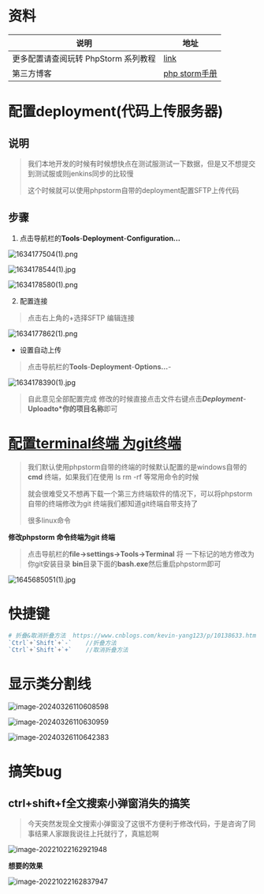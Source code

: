 



# 资料

| 说明                                 | 地址                                                         |
| ------------------------------------ | ------------------------------------------------------------ |
| 更多配置请查阅玩转 PhpStorm 系列教程 | [link](https://laravelacademy.org/books/phpstorm-tutorial)   |
| 第三方博客                           | [php storm手册](https://www.kancloud.cn/ervinhua/phpstorm/441649) |



# 配置deployment(代码上传服务器)

## 说明

> 我们本地开发的时候有时候想快点在测试服测试一下数据，但是又不想提交到测试服或则jenkins同步的比较慢
>
> 这个时候就可以使用phpstorm自带的deployment配置SFTP上传代码

## 步骤

1. 点击导航栏的**Tools**-**Deployment**-**Configuration...**

![1634177504(1).png](https://gitee.com/yaolliuyang/blogImages/raw/master/blogImages/ZcxPleKGzOa7LR9.png)

![1634178544(1).jpg](https://gitee.com/yaolliuyang/blogImages/raw/master/blogImages/Oi5xzv48kAoyuN6.png)

![1634178580(1).png](https://gitee.com/yaolliuyang/blogImages/raw/master/blogImages/RA9jMriHkuqKptn.png)

2.  配置连接

> 点击右上角的+选择SFTP 编辑连接

![1634177862(1).png](https://gitee.com/yaolliuyang/blogImages/raw/master/blogImages/2flsMqT9YBwKGmV.png)





- 设置自动上传

> 点击导航栏的**Tools**-**Deployment**-**Options...**-

![1634178390(1).jpg](https://gitee.com/yaolliuyang/blogImages/raw/master/blogImages/W91Mf85ajHBgEux.png)

> 自此意见全部配置完成 修改的时候直接点击文件右键点击***Deployment***- **Uploadto*你的项目名称**即可

# [配置terminal**终端** 为git终端](https://learnku.com/articles/32981)



> 我们默认使用phpstorm自带的终端的时候默认配置的是windows自带的**cmd** 终端，如果我们在使用 ls rm -rf 等常用命令的时候
>
> 就会很难受又不想再下载一个第三方终端软件的情况下，可以将phpstorm自带的终端修改为git 终端我们都知道git终端自带支持了
>
> 很多linux命令

**修改phpstorm 命令终端为git 终端**

> 点击导航栏的**file->settings->Tools->Terminal** 将 一下标记的地方修改为你git安装目录 **bin**目录下面的**bash.exe**然后重启phpstorm即可

![1645685051(1).jpg](https://s2.loli.net/2022/02/24/qxPtJphZOEvIViw.png)

#  快捷键

```php
# 折叠&取消折叠方法  https://www.cnblogs.com/kevin-yang123/p/10138633.html
`Ctrl`+`Shift`+`-`    //折叠方法
`Ctrl`+`Shift`+`+`    //取消折叠方法    
```

# 显示类分割线

![image-20240326110608598](https://gitee.com/yaolliuyang/blogImages/raw/master/blogImages/image-20240326110608598.png)



![image-20240326110630959](https://gitee.com/yaolliuyang/blogImages/raw/master/blogImages/image-20240326110630959.png)



![image-20240326110642383](https://gitee.com/yaolliuyang/blogImages/raw/master/blogImages/image-20240326110642383.png)

# 搞笑bug

## **ctrl+shift+f**全文搜索小弹窗消失的搞笑

> 今天突然发现全文搜索小弹窗没了这很不方便利于修改代码，于是咨询了同事结果人家跟我说往上托就行了，真尴尬啊

![image-20221022162921948](https://gitee.com/yaolliuyang/blogImages/raw/master/blogImages/image-20221022162921948.png)

**想要的效果**

![image-20221022162837947](https://gitee.com/yaolliuyang/blogImages/raw/master/blogImages/image-20221022162837947.png)